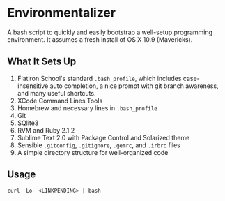 # Environmentalizer

A bash script to quickly and easily bootstrap a well-setup programming
environment. It assumes a fresh install of OS X 10.9 (Mavericks).

## What It Sets Up

1. Flatiron School's standard `.bash_profile`, which includes case-insensitive auto completion, a nice prompt with git branch awareness, and many useful shortcuts.
2. XCode Command Lines Tools
3. Homebrew and necessary lines in `.bash_profile`
4. Git
5. SQlite3
6. RVM and Ruby 2.1.2
7. Sublime Text 2.0 with Package Control and Solarized theme
8. Sensible `.gitconfig`, `.gitignore`, `.gemrc`, and `.irbrc` files
9. A simple directory structure for well-organized code

## Usage

`curl -Lo- <LINKPENDING> | bash`
